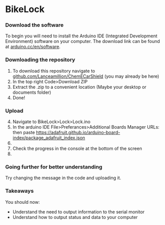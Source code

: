 # BikeLock
 
### Download the software
To begin you will need to install the Arduino IDE (Integrated Development Environment) software on your computer. The download link can be found at [arduino.cc/en/software](https://www.arduino.cc/en/software).

### Downloading the repository
1. To download this repository navigate to 
[github.com/Lanceamillion/ChemECarShield](https://github.com/Lanceamillion/BikeLock) 
(you may already be here)
2. In the top right Code>Download ZIP
3. Extract the .zip to a convenient location (Maybe your desktop or documents folder)
4. Done!

### Upload
4. Navigate to BikeLock>Lock>Lock.ino
5. In the arduino IDE File>Preferances>Additional Boards Manager URLs: then paste https://adafruit.github.io/arduino-board-index/package_adafruit_index.json
7. 
8. Check the progress in the console at the bottom of the screen
9. 

### Going further for better understanding
Try changing the message in the code and uploading it.

### Takeaways
You should now:
* Understand the need to output information to the serial monitor
* Understand how to output status and data to your computer
